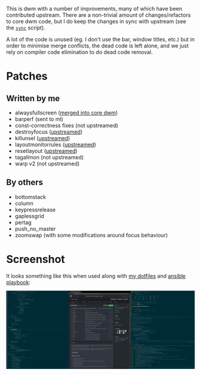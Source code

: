 This is dwm with a number of improvements, many of which have been contributed
upstream. There are a non-trivial amount of changes/refactors to core dwm code,
but I do keep the changes in sync with upstream (see the
[`sync`](https://github.com/cdown/dwm/blob/master/sync) script).

A lot of the code is unused (eg. I don't use the bar, window titles, etc.) but
in order to minimise merge conflicts, the dead code is left alone, and we just
rely on compiler code elimination to do dead code removal.

# Patches

## Written by me

- alwaysfullscreen ([merged into core dwm](https://git.suckless.org/dwm/commit/67d76bdc68102df976177de351f65329d8683064.html))
- barperf (sent to ml)
- const-correctness fixes (not upstreamed)
- destroyfocus ([upstreamed](https://dwm.suckless.org/patches/destroyfocus/))
- killunsel ([upstreamed](https://dwm.suckless.org/patches/killunsel/))
- layoutmonitorrules ([upstreamed](https://dwm.suckless.org/patches/layoutmonitorrules/))
- resetlayout ([upstreamed](https://dwm.suckless.org/patches/resetlayout/))
- tagallmon (not upstreamed)
- warp v2 (not upstreamed)

## By others

- bottomstack
- column
- keypressrelease
- gaplessgrid
- pertag
- push_no_master
- zoomswap (with some modifications around focus behaviour)

# Screenshot

It looks something like this when used along with [my
dotfiles](https://github.com/cdown/dotfiles) and [ansible
playbook](https://github.com/cdown/ansible-desktop):

![Screenshot](https://raw.githubusercontent.com/cdown/dwm/master/screenshot.png)
